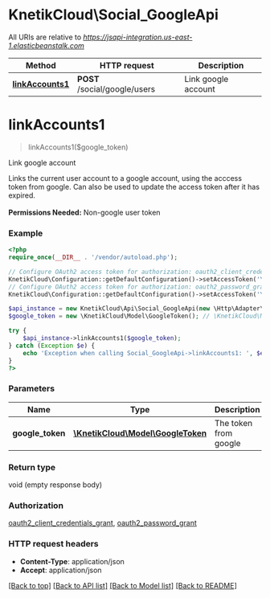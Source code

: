 # KnetikCloud\Social_GoogleApi

All URIs are relative to *https://jsapi-integration.us-east-1.elasticbeanstalk.com*

Method | HTTP request | Description
------------- | ------------- | -------------
[**linkAccounts1**](Social_GoogleApi.md#linkAccounts1) | **POST** /social/google/users | Link google account


# **linkAccounts1**
> linkAccounts1($google_token)

Link google account

Links the current user account to a google account, using the acccess token from google. Can also be used to update the access token after it has expired. <br><br><b>Permissions Needed:</b> Non-google user token

### Example
```php
<?php
require_once(__DIR__ . '/vendor/autoload.php');

// Configure OAuth2 access token for authorization: oauth2_client_credentials_grant
KnetikCloud\Configuration::getDefaultConfiguration()->setAccessToken('YOUR_ACCESS_TOKEN');
// Configure OAuth2 access token for authorization: oauth2_password_grant
KnetikCloud\Configuration::getDefaultConfiguration()->setAccessToken('YOUR_ACCESS_TOKEN');

$api_instance = new KnetikCloud\Api\Social_GoogleApi(new \Http\Adapter\Guzzle6\Client());
$google_token = new \KnetikCloud\Model\GoogleToken(); // \KnetikCloud\Model\GoogleToken | The token from google

try {
    $api_instance->linkAccounts1($google_token);
} catch (Exception $e) {
    echo 'Exception when calling Social_GoogleApi->linkAccounts1: ', $e->getMessage(), PHP_EOL;
}
?>
```

### Parameters

Name | Type | Description  | Notes
------------- | ------------- | ------------- | -------------
 **google_token** | [**\KnetikCloud\Model\GoogleToken**](../Model/GoogleToken.md)| The token from google | [optional]

### Return type

void (empty response body)

### Authorization

[oauth2_client_credentials_grant](../../README.md#oauth2_client_credentials_grant), [oauth2_password_grant](../../README.md#oauth2_password_grant)

### HTTP request headers

 - **Content-Type**: application/json
 - **Accept**: application/json

[[Back to top]](#) [[Back to API list]](../../README.md#documentation-for-api-endpoints) [[Back to Model list]](../../README.md#documentation-for-models) [[Back to README]](../../README.md)

